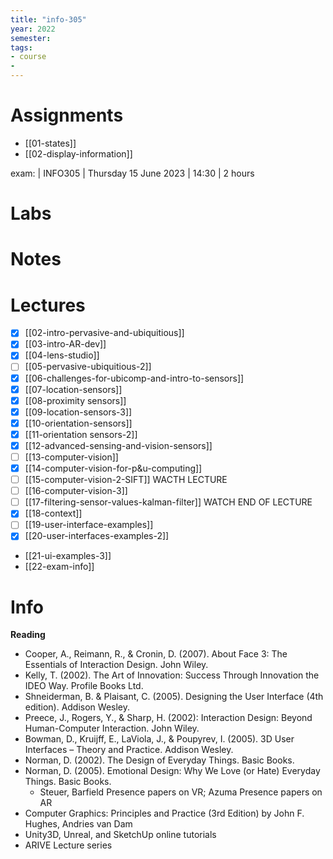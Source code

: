```yaml
---
title: "info-305"
year: 2022
semester: 
tags: 
- course
- 
---
```

# Assignments
- [[01-states]]
- [[02-display-information]]

exam: | INFO305 | Thursday 15 June 2023 | 14:30 | 2 hours


# Labs

# Notes

# Lectures
- [x] [[02-intro-pervasive-and-ubiquitious]]
- [x] [[03-intro-AR-dev]]
- [x] [[04-lens-studio]]
- [ ] [[05-pervasive-ubiquitious-2]]
- [x] [[06-challenges-for-ubicomp-and-intro-to-sensors]]
- [x] [[07-location-sensors]]
- [x] [[08-proximity sensors]]
- [x] [[09-location-sensors-3]]
- [x] [[10-orientation-sensors]] 
- [x] [[11-orientation sensors-2]]
- [x] [[12-advanced-sensing-and-vision-sensors]]
- [ ] [[13-computer-vision]]
- [x] [[14-computer-vision-for-p&u-computing]]
- [ ] [[15-computer-vision-2-SIFT]] WACTH LECTURE
- [ ] [[16-computer-vision-3]]
- [ ] [[17-filtering-sensor-values-kalman-filter]] WATCH END OF LECTURE
- [x] [[18-context]]
- [ ] [[19-user-interface-examples]]
- [x] [[20-user-interfaces-examples-2]]
- [[21-ui-examples-3]]
- [[22-exam-info]]
# Info

**Reading**
- Cooper, A., Reimann, R., & Cronin, D. (2007). About Face 3: The Essentials of Interaction Design. John Wiley. 
- Kelly, T. (2002). The Art of Innovation: Success Through Innovation the IDEO Way. Profile Books Ltd. 
- Shneiderman, B. & Plaisant, C. (2005). Designing the User Interface (4th edition). Addison Wesley. 
- Preece, J., Rogers, Y., & Sharp, H. (2002): Interaction Design: Beyond Human-Computer Interaction. John Wiley. 
- Bowman, D., Kruijff, E., LaViola, J., & Poupyrev, I. (2005). 3D User Interfaces – Theory and Practice. Addison Wesley. 
- Norman, D. (2002). The Design of Everyday Things. Basic Books. 
- Norman, D. (2005). Emotional Design: Why We Love (or Hate) Everyday Things. Basic Books. 
	- Steuer, Barfield Presence papers on VR; Azuma Presence papers on AR 
- Computer Graphics: Principles and Practice (3rd Edition) by John F. Hughes, Andries van Dam 
- Unity3D, Unreal, and SketchUp online tutorials 
- ARIVE Lecture series